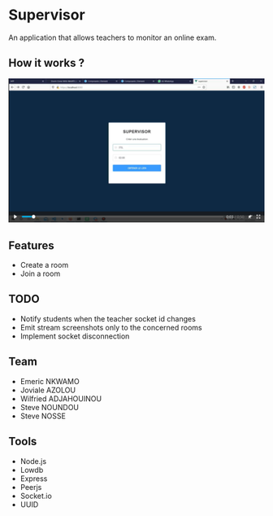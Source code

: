 # Supervisor
An application that allows teachers to monitor an online exam.

## How it works ?

[![Watch the video](/demo.png)](https://i.imgur.com/itRGzTq.mp4)

## Features
- Create a room
- Join a room

## TODO
- Notify students when the teacher socket id changes
- Emit stream screenshots only to the concerned rooms
- Implement socket disconnection

## Team
- Emeric NKWAMO
- Joviale AZOLOU
- Wilfried ADJAHOUINOU
- Steve NOUNDOU
- Steve NOSSE

## Tools
- Node.js
- Lowdb
- Express
- Peerjs
- Socket.io
- UUID